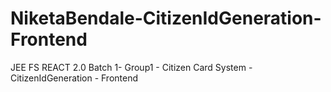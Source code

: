 # NiketaBendale-CitizenIdGeneration-Frontend
JEE FS REACT 2.0 Batch 1- Group1 - Citizen Card System - CitizenIdGeneration - Frontend 
